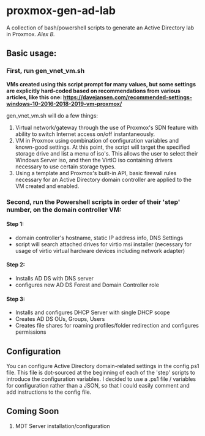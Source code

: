 # proxmox-gen-ad-lab
A collection of bash/powershell scripts to generate an Active Directory lab in Proxmox.
*Alex B.*

## Basic usage:

### First, run gen_vnet_vm.sh
<b>VMs created using this script prompt for many values, but some settings are explicitly hard-coded based on recommendations from various articles, like this one: https://davejansen.com/recommended-settings-windows-10-2016-2018-2019-vm-proxmox/</b>

gen_vnet_vm.sh will do a few things:

1. Virtual network/gateway through the use of Proxmox's SDN feature with ability to switch Internet access on/off instantaneously.
2. VM in Proxmox using combination of configuration variables and known-good settings. At this point, the script will target the specified storage drive and list a menu of iso's. This allows the user to select their Windows Server iso, and then the VirtIO iso containing drivers necessary to use certain storage types.
3. Using a template and Proxmox's built-in API, basic firewall rules necessary for an Active Directory domain controller are applied to the VM created and enabled.

### Second, run the Powershell scripts in order of their 'step' number, on the domain controller VM:

#### Step 1:
- domain controller's hostname, static IP address info, DNS Settings
- script will search attached drives for virtio msi installer (necessary for usage of virtio virtual hardware devices including network adapter)

#### Step 2:
- Installs AD DS with DNS server
- configures new AD DS Forest and Domain Controller role

#### Step 3:
- Installs and configures DHCP Server with single DHCP scope
- Creates AD DS OUs, Groups, Users
- Creates file shares for roaming profiles/folder redirection and configures permissions

## Configuration
You can configure Active Directory domain-related settings in the config.ps1 file. This file is dot-sourced at the beginning of each of the 'step' scripts to introduce the configuration variables. I decided to use a .ps1 file / variables for configuration rather than a JSON, so that I could easily comment and add instructions to the config file.

## Coming Soon
1. MDT Server installation/configuration

